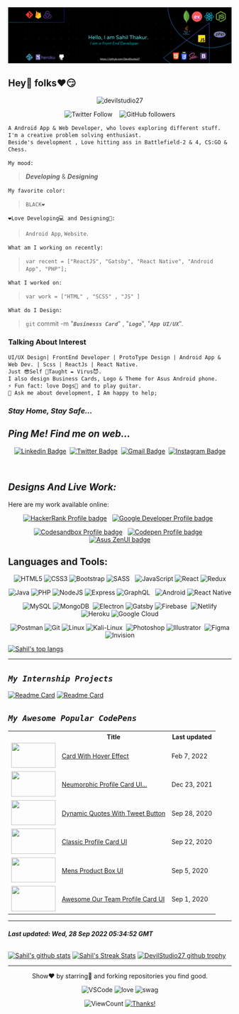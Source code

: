 ﻿<link rel="preconnect" href="https://fonts.googleapis.com">
<link rel="preconnect" href="https://fonts.gstatic.com" crossorigin>
<link href="https://fonts.googleapis.com/css2?family=Varela+Round&display=swap" rel="stylesheet">
<link href="https://fonts.googleapis.com/css2?family=Quicksand:wght@300;400;500;600;700&display=swap" rel="stylesheet">

<div align="center" width="100%">
<img alt="Linkedin Banner" src="https://github.com/DevilStudio27/DevilStudio27/blob/master/scripts/My%20Banner.png">
</div>

## Hey👋 folks❤😏
<p align="center"> <img src="https://komarev.com/ghpvc/?username=devilstudio27&label=Profile%20views&color=00e5ff&style=flat-square" alt="devilstudio27" /> </p>
<div align="center" width="100%">
<img alt="Twitter Follow" src="https://img.shields.io/twitter/follow/devil_2708?color=%235a68d4&label=Follow&logo=twitter&logoColor=cyan&style=for-the-badge">
&nbsp;&nbsp;
<img alt="GitHub followers" src="https://img.shields.io/github/followers/DevilStudio27?label=Follow&logo=github&logoColor=cyan&style=for-the-badge">
</div>
 
>
    A Android App & Web Developer, who loves exploring different stuff.
    I'm a creative problem solving enthusiast.
    Beside's development , Love hitting ass in Battlefield-2 & 4, CS:GO & Chess.

`My mood:`
>_**Developing**_  &  _**Designing**_

`My favorite color:`
>`BLACK❤`

`❤Love Developing💻 and Designing🎨:`
>`Android App`, `Website`.

`What am I working on recently:`
>`var recent = ["ReactJS", "Gatsby", "React Native", "Android App", "PHP"];`

`What I worked on:`
>`var work = ["HTML" , "SCSS" , "JS" ]`

`What do I Design:`
>`git` commit -m "***`Businesss Card`***" , "***`Logo`***", "***`App UI/UX`***".

### Talking About Interest

    UI/UX Design| FrontEnd Developer | ProtoType Design | Android App & Web Dev. | Scss | ReactJs | React Native.
    Just 😎Self 📖Taught ✒ Virus😈.
    I also design Business Cards, Logo & Theme for Asus Android phone.
    ⚡ Fun fact: love Dogs🐶 and to play guitar.
    💬 Ask me about development, I Am happy to help;


###  ***Stay Home, Stay Safe...***

## *Ping Me! Find me on web...*
<div align="center" width="100%">

[![Linkedin Badge](https://img.shields.io/badge/-sahilthakur2708-0A66C2?style=flat-square&logo=Linkedin&logoColor=white&link=https://www.linkedin.com/in/sahilthakur2708/)](https://www.linkedin.com/in/sahilthakur2708/)&nbsp;
[![Twitter Badge](https://img.shields.io/badge/-devil_2708-1DA1F2?style=flat-square&logo=Twitter&logoColor=white&link=https://twitter.com/devil_2708/)](https://twitter.com/devil_2708/)&nbsp;
[![Gmail Badge](https://img.shields.io/badge/-sahilthakur376-EA4335?style=flat-square&logo=Gmail&logoColor=white&link=mailto:sahilthakur376@gmail.com)](mailto:sahilthakur376@gmail.com)&nbsp;
[![Instagram Badge](https://img.shields.io/badge/-@_.devil_official._-E4405F?style=flat-square&logo=instagram&logoColor=white&link=https://www.instagram.com/_.devil_official._/)](https://www.instagram.com/_.devil_official._/)
</div>
<br>

##  *Designs And Live Work:*

  Here are my work available online:

<div align="center" width="100%">

[![HackerRank Profile badge](https://img.shields.io/badge/HackerRank-SahilThakur2708-00EA64?style=flat-square&logo=hackerrank&logoColor=black&colorA=00EA64&colorB=3a424f&link=https://www.hackerrank.com/SahilThakur2708)](https://www.hackerrank.com/SahilThakur2708)
&nbsp;
[![Google Developer Profile badge](https://img.shields.io/badge/Google%20Developer%20Profile-sahilthakur27-4285F4?style=flat-square&logo=Google&logoColor=f4b400&colorA=db4437&colorB=4285F4&link=https://g.dev/sahilthakur27)](https://g.dev/sahilthakur27)
&nbsp;

[![Codesandbox Profile badge](https://img.shields.io/badge/CodeSandbox-devilstudio27-000?style=flat-square&logo=codesandbox&logoColor=white&colorA=000&colorB=653fff&link=https://codesandbox.io/u/devilstudio27/)](https://codesandbox.io/u/devilstudio27/)
&nbsp;
[![Codepen Profile badge](https://img.shields.io/badge/Codepen-devilstudio27-000?style=flat-square&logo=codepen&logoColor=white&colorA=000&colorB=05bfff&link=https://codepen.io/devilstudio27)](https://codepen.io/devilstudio27)
&nbsp;
[![Asus ZenUI badge](https://img.shields.io/badge/Asus%20ZenUI-SST%20Creation-000?style=flat-square&logo=asus&logoColor=white&colorA=000&colorB=e83a63&link=https://designer.zenui.com/Designer/Designer)](https://designer.zenui.com/Designer/Designer)

</div>


## Languages and Tools:

<div align="center" width="100%">

![HTML5](https://img.shields.io/badge/-HTML5-000?&logo=html5)
![CSS3](https://img.shields.io/badge/-CSS3-000?&logo=css3&logoColor=blue)
![Bootstrap](https://img.shields.io/badge/-Bootstrap-000?&logo=Bootstrap)
![SASS](https://img.shields.io/badge/-SASS-000?&logo=sass)&nbsp;&nbsp;
![JavaScript](https://img.shields.io/badge/-JavaScript-000?&logo=JavaScript)
![React](https://img.shields.io/badge/-React-000?&logo=React)
![Redux](https://img.shields.io/badge/-Redux-000?&logo=Redux&logoColor=593D88)

![Java](https://img.shields.io/badge/-Java-000?&logo=Java&logoColor=ed8b00)
![PHP](https://img.shields.io/badge/-PHP-000?&logo=PHP)
![NodeJS](https://img.shields.io/badge/-Node.js-000?&logo=Node.js)
![Express](https://img.shields.io/badge/-Express.js-000?&logo=Express&logoColor=404d59)
![GraphQL](https://img.shields.io/badge/-GraphQL-000?&logo=GraphQL&logoColor=e535ab)&nbsp;&nbsp;
![Android](https://img.shields.io/badge/-Android-000?&logo=Android)
![React Native](https://img.shields.io/badge/-React_Native-000?&logo=React)

![MySQL](https://img.shields.io/badge/-MySQL-000?&logo=Mysql)
![MongoDB](https://img.shields.io/badge/-MongoDB-000?&logo=MongoDB)&nbsp;
![Electron](https://img.shields.io/badge/-Electron-000?&logo=Electron)
![Gatsby](https://img.shields.io/badge/-Gatsby-000?&logo=gatsby&logoColor=663399)
![Firebase](https://img.shields.io/badge/-Firebase-000?&logo=Firebase)&nbsp;
![Netlify](https://img.shields.io/badge/-Netlify-000?&logo=Netlify)
![Heroku](https://img.shields.io/badge/-Heroku-000?&logo=Heroku&logoColor=663399)
![Google Cloud](https://img.shields.io/badge/-Google_Cloud-000?&logo=google-cloud)

![Postman](https://img.shields.io/badge/-Postman-000?&logo=postman)
![Git](https://img.shields.io/badge/-Git-000?&logo=git)
![Linux](https://img.shields.io/badge/-Linux-000?&logo=linux)
![Kali-Linux](https://img.shields.io/badge/-Kali_Linux-000?&logo=kali-linux)&nbsp;
![Photoshop](https://img.shields.io/badge/-Photoshop-000?&logo=adobe-photoshop)
![Illustrator](https://img.shields.io/badge/-Illustrator-000?&logo=adobe-illustrator)&nbsp;
![Figma](https://img.shields.io/badge/-Figma-000?&logo=Figma)
![Invision](https://img.shields.io/badge/-Invision-000?&logo=Invision)

</div>


[![Sahil's top langs](https://github-readme-stats.vercel.app/api/top-langs?username=devilstudio27&show_icons=true&locale=en&layout=compact&border_color=0a8091&border_radius=8&theme=solarized-dark)](https://github.com/DevilStudio27/DevilStudio27)
<br>

---
## *`My Internship Projects`*

[![Readme Card](https://github-readme-stats.vercel.app/api/pin/?username=devilstudio27&repo=conversion-tool&theme=react)](https://github.com/DevilStudio27/conversion-tool)
[![Readme Card](https://github-readme-stats.vercel.app/api/pin/?username=hostingspell-dev&repo=remove-everything-in-r&theme=react)](https://github.com/hostingspell-dev/remove-everything-in-r)

## *`My Awesome Popular CodePens`*

<table>
	<tr>
		<th></th>
		<th>Title</th>
		<th>Last updated</th>
	</tr>
	<tr>
		<td><a href="https://codepen.io/devilstudio27/pen/OJObQzY" rel="nofollow"><img src="https://assets.codepen.io/3/internal/screenshots/pens/OJObQzY.default.png?width=100&height=56.25&quality=80" width="100" height="56.25"></a></td>
		<td><a href="https://codepen.io/devilstudio27/pen/OJObQzY" rel="nofollow">Card With Hover Effect</a></td>
		<td>Feb 7, 2022</td>
	</tr>
	<tr>
		<td><a href="https://codepen.io/devilstudio27/pen/ExwwNBE" rel="nofollow"><img src="https://assets.codepen.io/3/internal/screenshots/pens/ExwwNBE.default.png?width=100&height=56.25&quality=80" width="100" height="56.25"></a></td>
		<td><a href="https://codepen.io/devilstudio27/pen/ExwwNBE" rel="nofollow">Neumorphic Profile Card UI...</a></td>
		<td>Dec 23, 2021</td>
	</tr>
	<tr>
		<td><a href="https://codepen.io/devilstudio27/pen/PoNgqaw" rel="nofollow"><img src="https://assets.codepen.io/3/internal/screenshots/pens/PoNgqaw.default.png?width=100&height=56.25&quality=80" width="100" height="56.25"></a></td>
		<td><a href="https://codepen.io/devilstudio27/pen/PoNgqaw" rel="nofollow">Dynamic Quotes With Tweet Button</a></td>
		<td>Sep 28, 2020</td>
	</tr>
	<tr>
		<td><a href="https://codepen.io/devilstudio27/pen/MWyzGzr" rel="nofollow"><img src="https://assets.codepen.io/3/internal/screenshots/pens/MWyzGzr.default.png?width=100&height=56.25&quality=80" width="100" height="56.25"></a></td>
		<td><a href="https://codepen.io/devilstudio27/pen/MWyzGzr" rel="nofollow">Classic Profile Card UI</a></td>
		<td>Sep 22, 2020</td>
	</tr>
	<tr>
		<td><a href="https://codepen.io/devilstudio27/pen/eYZyOPX" rel="nofollow"><img src="https://assets.codepen.io/3/internal/screenshots/pens/eYZyOPX.default.png?width=100&height=56.25&quality=80" width="100" height="56.25"></a></td>
		<td><a href="https://codepen.io/devilstudio27/pen/eYZyOPX" rel="nofollow">Mens Product Box UI</a></td>
		<td>Sep 5, 2020</td>
	</tr>
	<tr>
		<td><a href="https://codepen.io/devilstudio27/pen/BaKdMoJ" rel="nofollow"><img src="https://assets.codepen.io/3/internal/screenshots/pens/BaKdMoJ.default.png?width=100&height=56.25&quality=80" width="100" height="56.25"></a></td>
		<td><a href="https://codepen.io/devilstudio27/pen/BaKdMoJ" rel="nofollow">Awesome Our Team Profile Card UI</a></td>
		<td>Sep 1, 2020</td>
	</tr>
</table>

---

###### ***Last updated: Wed, 28 Sep 2022 05:34:52 GMT***


[![Sahil's github stats](https://github-readme-stats.vercel.app/api?username=devilstudio27&show_icons=true&border_color=0a8091&border_radius=8&locale=en&theme=solarized-dark)](https://github.com/DevilStudio27/DevilStudio27)
[![Sahil's Streak Stats](http://github-readme-streak-stats.herokuapp.com?user=devilstudio27&theme=blux&hide_border=true&stroke=0a8091)](https://github.com/DevilStudio27/DevilStudio27)
[![DevilStudio27 github trophy](https://github-profile-trophy.vercel.app/?username=devilstudio27&row=1)](https://github.com/devilstudio27/devilstudio27)
<br>

---
<p align="center">
Show❤ by starring🌟 and forking repositories you find good.
</p>
<div align="center">

![VSCode](https://img.shields.io/badge/Made%20with-VSCode-663399?style=flat-square&logo=visual%20studio%20code&colorA=663399&logoColor=007acc)
![love](https://img.shields.io/badge/Built%20with-%E2%9D%A4-ff5722?style=flat-square&colorA=orange)
![swag](https://img.shields.io/badge/Built%20with-SWAG-ff5722?style=flat-square&colorA=orange)

![ViewCount](https://views.whatilearened.today/views/github/devilstudio27/devilstudio27.svg)
[![Thanks!](https://img.shields.io/badge/Thanks%20for%20visiting-!-05bfff)](https://github.com/DevilStudio27/)
</div>
